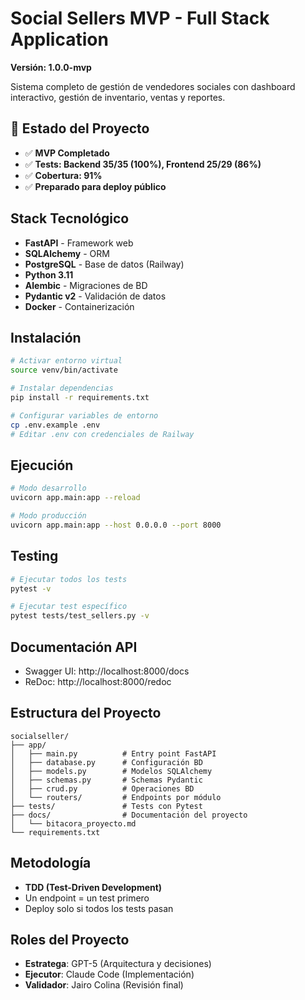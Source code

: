 # Social Sellers MVP - Full Stack Application

**Versión: 1.0.0-mvp**

Sistema completo de gestión de vendedores sociales con dashboard interactivo, gestión de inventario, ventas y reportes.

## 🎯 Estado del Proyecto

- ✅ **MVP Completado**
- ✅ **Tests: Backend 35/35 (100%), Frontend 25/29 (86%)**
- ✅ **Cobertura: 91%**
- ✅ **Preparado para deploy público**

## Stack Tecnológico

- **FastAPI** - Framework web
- **SQLAlchemy** - ORM
- **PostgreSQL** - Base de datos (Railway)
- **Python 3.11**
- **Alembic** - Migraciones de BD
- **Pydantic v2** - Validación de datos
- **Docker** - Containerización

## Instalación

```bash
# Activar entorno virtual
source venv/bin/activate

# Instalar dependencias
pip install -r requirements.txt

# Configurar variables de entorno
cp .env.example .env
# Editar .env con credenciales de Railway
```

## Ejecución

```bash
# Modo desarrollo
uvicorn app.main:app --reload

# Modo producción
uvicorn app.main:app --host 0.0.0.0 --port 8000
```

## Testing

```bash
# Ejecutar todos los tests
pytest -v

# Ejecutar test específico
pytest tests/test_sellers.py -v
```

## Documentación API

- Swagger UI: http://localhost:8000/docs
- ReDoc: http://localhost:8000/redoc

## Estructura del Proyecto

```
socialseller/
├── app/
│   ├── main.py          # Entry point FastAPI
│   ├── database.py      # Configuración BD
│   ├── models.py        # Modelos SQLAlchemy
│   ├── schemas.py       # Schemas Pydantic
│   ├── crud.py          # Operaciones BD
│   └── routers/         # Endpoints por módulo
├── tests/               # Tests con Pytest
├── docs/                # Documentación del proyecto
│   └── bitacora_proyecto.md
└── requirements.txt
```

## Metodología

- **TDD (Test-Driven Development)**
- Un endpoint = un test primero
- Deploy solo si todos los tests pasan

## Roles del Proyecto

- **Estratega**: GPT-5 (Arquitectura y decisiones)
- **Ejecutor**: Claude Code (Implementación)
- **Validador**: Jairo Colina (Revisión final)
